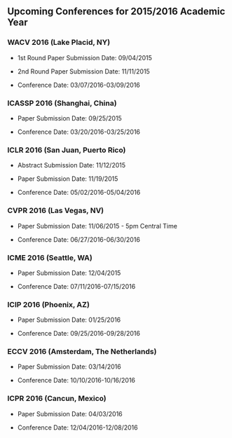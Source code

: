 Upcoming Conferences for 2015/2016 Academic Year
------------------------------------------------
### WACV 2016 (Lake Placid, NY)
* 1st Round Paper Submission Date: 09/04/2015

* 2nd Round Paper Submission Date: 11/11/2015

* Conference Date: 03/07/2016-03/09/2016

### ICASSP 2016 (Shanghai, China)
* Paper Submission Date: 09/25/2015

* Conference Date: 03/20/2016-03/25/2016

### ICLR 2016 (San Juan, Puerto Rico)
* Abstract Submission Date: 11/12/2015

* Paper Submission Date: 11/19/2015

* Conference Date: 05/02/2016-05/04/2016

### CVPR 2016 (Las Vegas, NV)
* Paper Submission Date: 11/06/2015 - 5pm Central Time

* Conference Date: 06/27/2016-06/30/2016

### ICME 2016 (Seattle, WA)
* Paper Submission Date: 12/04/2015

* Conference Date: 07/11/2016-07/15/2016

### ICIP 2016 (Phoenix, AZ)
* Paper Submission Date: 01/25/2016

* Conference Date: 09/25/2016-09/28/2016 

### ECCV 2016 (Amsterdam, The Netherlands)
* Paper Submission Date: 03/14/2016

* Conference Date: 10/10/2016-10/16/2016

### ICPR 2016 (Cancun, Mexico)
* Paper Submission Date: 04/03/2016

* Conference Date: 12/04/2016-12/08/2016


